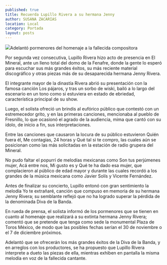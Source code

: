 ```yaml
---
published: true
title: Recuerda Lupillo Rivera a su hermana Jenny
author: SUSANA ZACARIAS
location: Local
category: Portada
layout: posts
---
```


![](http://i.imgur.com/0UB2GSDm.jpg)Adelantó pormenores del homenaje a la fallecida compositora

Por segunda vez consecutiva, Lupillo Rivera hizo acto de presencia en El Mineral, ante un lleno total del domo de la Fenafre, donde la gente lo esperó para escuchar sus más grandes éxitos, su más reciente material discográfico y otras piezas más de su desaparecida hermana Jenny Rivera.   

El integrante mayor de la dinastía Rivera abrió su presentación con la famosa canción Los pájaros, y tras un sorbo de wiski, bailó a lo largo del escenario en un tono como si estuviera en estado de ebriedad, característica principal de su show.

Luego, el solista ofreció un brindis al eufórico público que contestó con un estremecedor grito, y en las primeras canciones, mencionaba al pueblo de Fresnillo, lo que ocasionó el agrado de la audiencia, mima que cantó con su ídolo, de inicio a fin, sus interpretaciones.

Entre las canciones que causaron la locura de su público estuvieron Quién fuera él, Me contagias, 24 horas y Qué tal si te compro, las cuales aún se posicionan como las más solicitadas en la estación de radio grupera del Mineral. 

No pudo faltar el popurrí de melodías mexicanas como Son tus perjúmenes mujer, Acá entre nos, Mi gusto es y Qué te ha dado esa mujer, que complacieron al público de edad mayor y durante las cuales recordó a los grandes de la música mexicana como Javier Solís y Vicente Fernández. 

Antes de finalizar su concierto, Lupillo entonó con gran sentimiento la melodía Yo te extrañaré, canción que compuso en memoria de su hermana Jenny Rivera; su semblante reflejó que no ha logrado superar la pérdida de la denominada Diva de la Banda.

En rueda de prensa, el solista informó de los pormenores que se tienen en cuanto al homenaje que realizará a su extinta hermana Jenny Rivera; comentó que se pretende que tenga como sede la monumental Plaza de Toros México, de modo que las posibles fechas serían el 30 de noviembre o el 7 de diciembre próximos.

Adelantó que se ofrecerán los más grandes éxitos de la Diva de la Banda, y en arreglos con los productores, se ha propuesto que Lupillo Rivera interprete a dueto las piezas de ella, mientras exhiben en pantalla la misma melodía en voz de la fallecida cantante. 
